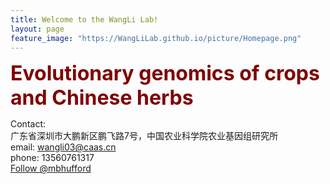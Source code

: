 ```yaml
---
title: Welcome to the WangLi Lab!
layout: page
feature_image: "https://WangLiLab.github.io/picture/Homepage.png"
---
```



<b><font size = "6" color="maroon">Evolutionary genomics of crops and Chinese herbs</font></b>

Contact:<br>
广东省深圳市大鹏新区鹏飞路7号，中国农业科学院农业基因组研究所<br>
email: wangli03@caas.cn<br>
phone: 13560761317<br>
<a href="https://twitter.com/mbhufford?ref_src=twsrc%5Etfw" class="twitter-follow-button" data-show-count="false">Follow @mbhufford</a><script async src="https://twitter.com/lilepisorus" charset="utf-8"></script>
